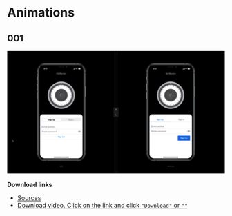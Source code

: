# Animations

## 001

![animation.img](/01%20-%20design/animation/001/animation%20-%2001.gif)

**Download links**

- [Sources](/01%20-%20design/animation/001/)
- [Download video. Click on the link and click `"Download"` or `""`](/01%20-%20design/animation/001/animation%20-%2001.mp4)
